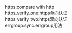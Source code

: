 https:compare with http<br>
https_verify_one:https单向认证<br>
https_verify_two:https双向认证<br>
errgroup:sync.errgroup用法<br>